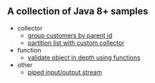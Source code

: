 ## A collection of Java 8+ samples

* collector
    * [group customers by parent id](/src/main/java/com/apulbere/lagos/collector/GroupCollector.java)
    * [partition list with custom collector](/src/main/java/com/apulbere/lagos/collector/ChunkCollector.java)
* function
    * [validate object in depth using functions](/src/main/java/com/apulbere/lagos/validator/Validator.java)
* other
    * [piped input/output stream](/src/main/java/com/apulbere/lagos/pipedstream/ForkInputStream.java)